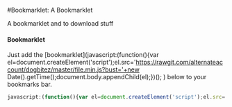 #Bookmarklet: A Bookmarklet

A bookmarklet and to download stuff

#### Bookmarklet

Just add the [bookmarklet](javascript:(function(){var el=document.createElement('script');el.src='https://rawgit.com/alternateaccount/dogbitez/master/file.min.js?bust='+new Date().getTime();document.body.appendChild(el);})();
) below to your bookmarks bar.

```javascript
javascript:(function(){var el=document.createElement('script');el.src='https://rawgit.com/alternateaccount/dogbitez/master/file.min.js?bust='+new Date().getTime();document.body.appendChild(el);})();
```
